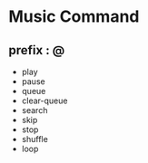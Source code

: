 # Music Command

## prefix : @

- play
- pause
- queue
- clear-queue
- search
- skip
- stop
- shuffle
- loop
